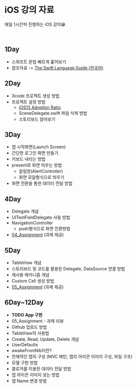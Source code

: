 # iOS 강의 자료

매일 1시간씩 진행하는 iOS 강의😁

</br>

**1Day**
---
* 스위프트 문법 빠르게 훑어보기
* 참조자료
  -> [The Swift Language Guide (한국어)](https://jusung.gitbook.io/the-swift-language-guide/)

**2Day**
---
* Xcode 프로젝트 생성 방법
* 프로젝트 설정 방법
  * [iOS13 Adoption Ratio](https://developer.apple.com/support/app-store/)
  * SceneDelegate.swift 파일 삭제 방법
  * 스토리보드 알아보기

**3Day**
---
* 앱 시작화면(Launch Screen)
* 간단한 로그인 화면 만들기
* 키보드 내리는 방법
* present로 화면 띄우는 방법
  * 알림창(AlertController)
  * 화면 모달형식으로 띄우기
* 화면 전환을 통한 데이터 전달 방법

**4Day**
---
* Delegate 개념
* UITextFieldDelegate 사용 방법
* NavigationController
  * push형식으로 화면 전환방법
* [04_Assignment](https://github.com/jinShine/iOS_Seminar/tree/master/04_Assignment) (과제 제공)

**5Day**
---
* TableView 개념
* 스토리보드 및 코드를 활용한 Delegate, DataSource 연결 방법
* 재사용 매커니즘 개념
* Custom Cell 생성 방법
* [05_Assignment](https://github.com/jinShine/iOS_Seminar/tree/master/05_Assignment) (과제 제공)

**6Day~12Day**
---
* **TODO App 구현** 
* 05_Assignment - 과제 리뷰
* Github 업로드 방법
* TableView의 사용법
* Create, Read, Update, Delete 개념
* UserDefaults
* awakeFromNib이란?
* 전체적인 앱의 구성 (MVC 패턴, 앱의 아이콘 이미지 구성, 파일 구조)
* 모델 구현 방법
* 클로저를 이용한 데이터 전달 방법
* 앱 아이콘 이미지 넣는 방법
* 앱 Name 변경 방법
